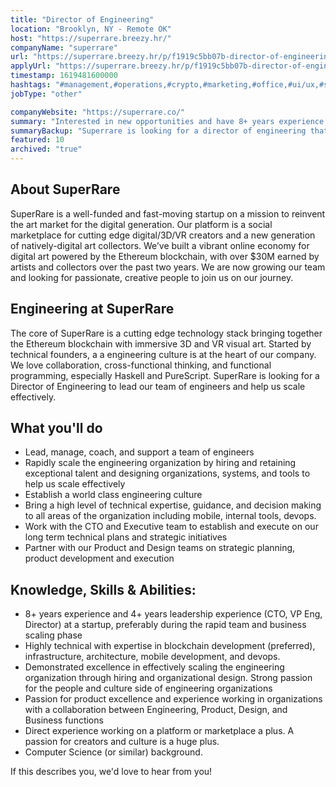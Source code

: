 ```yaml
---
title: "Director of Engineering"
location: "Brooklyn, NY - Remote OK"
host: "https://superrare.breezy.hr/"
companyName: "superrare"
url: "https://superrare.breezy.hr/p/f1919c5bb07b-director-of-engineering"
applyUrl: "https://superrare.breezy.hr/p/f1919c5bb07b-director-of-engineering/apply"
timestamp: 1619481600000
hashtags: "#management,#operations,#crypto,#marketing,#office,#ui/ux,#socialmedia"
jobType: "other"

companyWebsite: "https://superrare.co/"
summary: "Interested in new opportunities and have 8+ years experience and 4+ years leadership experience at a startup? Superrare has a job opening for a Director of Engineering."
summaryBackup: "Superrare is looking for a director of engineering that has experience in: #ui/ux, #management, #marketing."
featured: 10
archived: "true"
---
```


## About SuperRare

SuperRare is a well-funded and fast-moving startup on a mission to reinvent the art market for the digital generation. Our platform is a social marketplace for cutting edge digital/3D/VR creators and a new generation of natively-digital art collectors. We’ve built a vibrant online economy for digital art powered by the Ethereum blockchain, with over $30M earned by artists and collectors over the past two years. We are now growing our team and looking for passionate, creative people to join us on our journey.

## Engineering at SuperRare

The core of SuperRare is a cutting edge technology stack bringing together the Ethereum blockchain with immersive 3D and VR visual art. Started by technical founders, a a engineering culture is at the heart of our company. We love collaboration, cross-functional thinking, and functional programming, especially Haskell and PureScript. SuperRare is looking for a Director of Engineering to lead our team of engineers and help us scale effectively.

## What you'll do

*   Lead, manage, coach, and support a team of engineers
*   Rapidly scale the engineering organization by hiring and retaining exceptional talent and designing organizations, systems, and tools to help us scale effectively
*   Establish a world class engineering culture
*   Bring a high level of technical expertise, guidance, and decision making to all areas of the organization including mobile, internal tools, devops.
*   Work with the CTO and Executive team to establish and execute on our long term technical plans and strategic initiatives
*   Partner with our Product and Design teams on strategic planning, product development and execution

## Knowledge, Skills & Abilities:

*   8+ years experience and 4+ years leadership experience (CTO, VP Eng, Director) at a startup, preferably during the rapid team and business scaling phase
*   Highly technical with expertise in blockchain development (preferred), infrastructure, architecture, mobile development, and devops.
*   Demonstrated excellence in effectively scaling the engineering organization through hiring and organizational design. Strong passion for the people and culture side of engineering organizations
*   Passion for product excellence and experience working in organizations with a collaboration between Engineering, Product, Design, and Business functions
*   Direct experience working on a platform or marketplace a plus. A passion for creators and culture is a huge plus.
*   Computer Science (or similar) background.

If this describes you, we'd love to hear from you!
